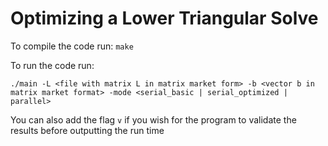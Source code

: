 # Optimizing a Lower Triangular Solve

To compile the code run: 
```make```

To run the code run:

```./main -L <file with matrix L in matrix market form> -b <vector b in matrix market format> -mode <serial_basic | serial_optimized | parallel> ```

You can also add the flag ```v``` if you wish for the program to validate the results before outputting the run time
